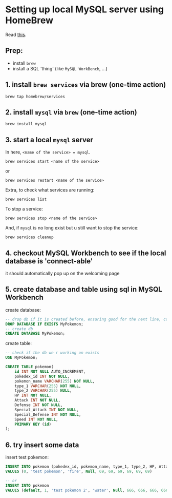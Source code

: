 # Setting up local MySQL server using HomeBrew
Read [this](https://thoughtbot.com/blog/starting-and-stopping-background-services-with-homebrew). 

## Prep: 
- install `brew`  
- install a SQL 'thing' (like `MySQL WorkBench`, ...)  

## 1. install `brew services` via brew (one-time action)
```
brew tap homebrew/services
```

## 2. install `mysql` via `brew` (one-time action)
```
brew install mysql
```

## 3. start a local `mysql` server
In here, `<name of the service> = mysql`.
```
brew services start <name of the service>
```
or 
```
brew services restart <name of the service>
```
Extra, to check what services are running: 
```
brew services list
```
To stop a service: 
```
brew services stop <name of the service>
```
And, if `mysql` is no long exist but u still want to stop the service: 
```
brew services cleanup
```

## 4. checkout MySQL Workbench to see if the local database is 'connect-able'
it should automatically pop up on the welcoming page

## 5. create database and table using sql in MySQL Workbench
create database: 
``` SQL
-- drop db if it is created before, ensuring good for the next line, can comment this line
DROP DATABASE IF EXISTS MyPokemon;  
-- create db
CREATE DATABASE MyPokemon;
```
create table: 
``` SQL
-- check if the db we r working on exists
USE MyPokemon;

CREATE TABLE pokemon(
    id INT NOT NULL AUTO_INCREMENT, 
    pokedex_id INT NOT NULL, 
    pokemon_name VARCHAR(255) NOT NULL, 
	type_1 VARCHAR(255) NOT NULL,
    type_2 VARCHAR(255) NULL,
    HP INT NOT NULL, 
    Attack INT NOT NULL, 
    Defense	INT NOT NULL, 
    Special_Attack INT NOT NULL, 
    Special_Defense	INT NOT NULL, 
    Speed INT NOT NULL, 
    PRIMARY KEY (id)
);
```

## 6. try insert some data
insert test pokemon: 
``` SQL
INSERT INTO pokemon (pokedex_id, pokemon_name, type_1, type_2, HP, Attack, Defense, Special_Attack, Special_Defense, Speed)
VALUES (0, 'test pokemon', 'fire', Null, 69, 69, 69, 69, 69, 69)

-- or
INSERT INTO pokemon
VALUES (default, 1, 'test pokemon 2', 'water', Null, 666, 666, 666, 666, 666, 666)
```